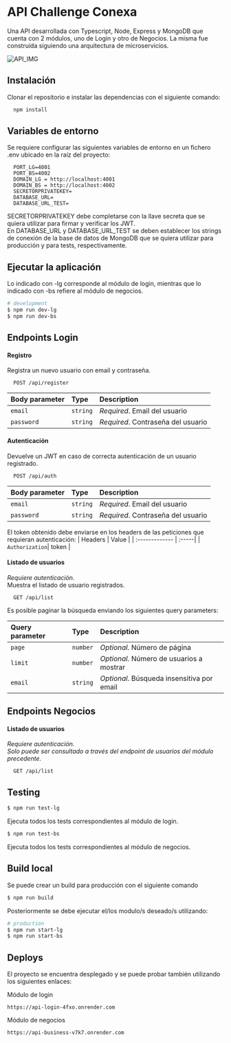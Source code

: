 # API Challenge Conexa
Una API desarrollada con Typescript, Node, Express y MongoDB que cuenta con 2 módulos, uno de Login y otro de Negocios. La misma fue construída siguiendo una arquitectura de microservicios.

![API_IMG](https://kozub.com.ar/wp-content/uploads/2021/01/What-is-an-API.png)

## Instalación
Clonar el repositorio e instalar las dependencias con el siguiente comando:

```bash
  npm install
```

## Variables de entorno

Se requiere configurar las siguientes variables de entorno en un fichero .env ubicado en la raíz del proyecto:
```
  PORT_LG=4001
  PORT_BS=4002
  DOMAIN_LG = http://localhost:4001
  DOMAIN_BS = http://localhost:4002
  SECRETORPRIVATEKEY=
  DATABASE_URL=
  DATABASE_URL_TEST=
```
SECRETORPRIVATEKEY debe completarse con la llave secreta que se quiera utilizar para firmar y verificar los JWT.  
En DATABASE_URL y DATABASE_URL_TEST se deben establecer los strings de conexión de la base de datos de MongoDB que se quiera utilizar para producción y para tests, respectivamente.

## Ejecutar la aplicación
Lo indicado con -lg corresponde al módulo de login, mientras que lo indicado con -bs refiere al módulo de negocios.

```bash
# development
$ npm run dev-lg
$ npm run dev-bs
```

## Endpoints Login

#### Registro
Registra un nuevo usuario con email y contraseña.

```http
  POST /api/register
```

| Body parameter | Type     | Description                          |
| :------------- | :------- | :----------------------------------- |
| `email`        | `string` | *Required*. Email del usuario        |
| `password`     | `string` | *Required*. Contraseña del usuario   |

#### Autenticación
Devuelve un JWT en caso de correcta autenticación de un usuario registrado.

```http
  POST /api/auth
```

| Body parameter | Type     | Description                          |
| :------------- | :------- | :----------------------------------- |
| `email`        | `string` | *Required*. Email del usuario        |
| `password`     | `string` | *Required*. Contraseña del usuario   |

El token obtenido debe enviarse en los headers de las peticiones que requieran autenticación:
| Headers        | Value | 
| :------------- | :-----| 
| `Authorization`| token | 

#### Listado de usuarios
*Requiere autenticación.*  
Muestra el listado de usuario registrados.

```http
  GET /api/list
```

Es posible paginar la búsqueda enviando los siguientes query parameters:

| Query parameter | Type     | Description                                  |
| :-------------- | :------- | :------------------------------------------- |
| `page`          | `number` | *Optional*. Número de página                 |
| `limit`         | `number` | *Optional*. Número de usuarios a mostrar     |
| `email`         | `string` | *Optional*. Búsqueda insensitiva por email   |

## Endpoints Negocios

#### Listado de usuarios
*Requiere autenticación.*  
*Solo puede ser consultado a través del endpoint de usuarios del módulo precedente.*

```http
  GET /api/list
```

## Testing

```bash
$ npm run test-lg
```
Ejecuta todos los tests correspondientes al módulo de login.

```bash
$ npm run test-bs
```
Ejecuta todos los tests correspondientes al módulo de negocios.

## Build local

Se puede crear un build para producción con el siguiente comando

```bash
$ npm run build
```

Posteriormente se debe ejecutar el/los modulo/s deseado/s utilizando:

```bash
# production
$ npm run start-lg
$ npm run start-bs
```

## Deploys

El proyecto se encuentra desplegado y se puede probar también utilizando los siguientes enlaces:

Módulo de login
```
https://api-login-4fxo.onrender.com
``` 


Módulo de negocios
```
https://api-business-v7k7.onrender.com
``` 







